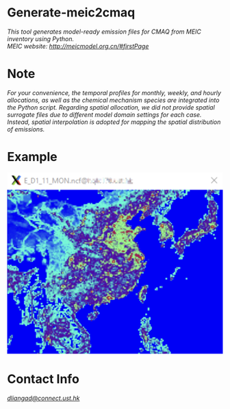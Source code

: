 # Generate-meic2cmaq
*This tool generates model-ready emission files for CMAQ from MEIC inventory using Python.  
MEIC website: http://meicmodel.org.cn/#firstPage*

# Note
*For your convenience, the temporal profiles for monthly, weekly, and hourly allocations, as well as the chemical mechanism species are integrated into the Python script. Regarding spatial allocation, we did not provide spatial surrogate files due to different model domain settings for each case. Instead, spatial interpolation is adopted for mapping the spatial distribution of emissions.*

# Example
![Alt text](Demo/MEIC+EDGAR.jpg)

# Contact Info
*dliangad@connect.ust.hk*
